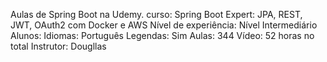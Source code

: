 Aulas de Spring Boot na Udemy. 
curso: Spring Boot Expert: JPA, REST, JWT, OAuth2 com Docker e AWS
Nível de experiência: Nível Intermediário
Alunos: 
Idiomas: Português
Legendas: Sim
Aulas: 344
Vídeo: 52 horas no total
Instrutor: Dougllas

